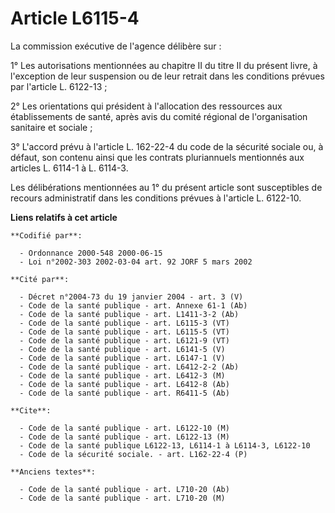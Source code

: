 # Article L6115-4

La commission exécutive de l'agence délibère sur :

1° Les autorisations mentionnées au chapitre II du titre II du présent livre, à l'exception de leur suspension ou de leur
retrait dans les conditions prévues par l'article L. 6122-13 ;

2° Les orientations qui président à l'allocation des ressources aux établissements de santé, après avis du comité régional de
l'organisation sanitaire et sociale ;

3° L'accord prévu à l'article L. 162-22-4 du code de la sécurité sociale ou, à défaut, son contenu ainsi que les contrats
pluriannuels mentionnés aux articles L. 6114-1 à L. 6114-3.

Les délibérations mentionnées au 1° du présent article sont susceptibles de recours administratif dans les conditions prévues
à l'article L. 6122-10.

**Liens relatifs à cet article**

	**Codifié par**:

	  - Ordonnance 2000-548 2000-06-15
	  - Loi n°2002-303 2002-03-04 art. 92 JORF 5 mars 2002

	**Cité par**:

	  - Décret n°2004-73 du 19 janvier 2004 - art. 3 (V)
	  - Code de la santé publique - art. Annexe 61-1 (Ab)
	  - Code de la santé publique - art. L1411-3-2 (Ab)
	  - Code de la santé publique - art. L6115-3 (VT)
	  - Code de la santé publique - art. L6115-5 (VT)
	  - Code de la santé publique - art. L6121-9 (VT)
	  - Code de la santé publique - art. L6141-5 (V)
	  - Code de la santé publique - art. L6147-1 (V)
	  - Code de la santé publique - art. L6412-2-2 (Ab)
	  - Code de la santé publique - art. L6412-3 (M)
	  - Code de la santé publique - art. L6412-8 (Ab)
	  - Code de la santé publique - art. R6411-5 (Ab)

	**Cite**:

	  - Code de la santé publique - art. L6122-10 (M)
	  - Code de la santé publique - art. L6122-13 (M)
	  - Code de la santé publique L6122-13, L6114-1 à L6114-3, L6122-10
	  - Code de la sécurité sociale. - art. L162-22-4 (P)

	**Anciens textes**:

	  - Code de la santé publique - art. L710-20 (Ab)
	  - Code de la santé publique - art. L710-20 (M)
